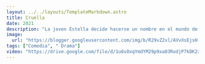 ```yaml
---
layout: ../../layouts/TemplateMarkdown.astro
title: Cruella
date: 2021
description: "La joven Estella decide hacerse un nombre en el mundo de la moda y, gracias a la baronesa Von Hellman, una leyenda de la moda, deja que el lado malvado de su personalidad se adueñe de ella para convertirse en la vengativa Cruella."
image:
  url: "https://blogger.googleusercontent.com/img/b/R29vZ2xl/AVvXsEjsH-Oyt1e8KfMJhZAJFSwMFbwDnI-pCEa1G8A4cHL0fyfcfLZ4Uwf67l1Cg4ASevyeex6OYmODu3wgV2PzkcxUKqyXsEosisjwv5hnEH_BRkuLowWgd_uXGTeoI9Lm5OV41mJlnEoeJZUo/s320/5393301.jpg"
tags: ["Comedia", " Drama"]
video: "https://drive.google.com/file/d/1u6sOxqYmdYM29p9xa03RodjP7kDK2xef/preview"
---
```

